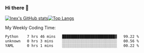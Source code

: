 ### Hi there 👋
[![lnex's GitHub stats](https://github-readme-stats.vercel.app/api?username=lnexenl&count_private=true&show_icons=true)](https://github.com/anuraghazra/github-readme-stats)[![Top Langs](https://github-readme-stats.vercel.app/api/top-langs/?username=lnexenl&layout=compact&langs_count=8&exclude_repo=32-bit-MIPS-CPU)](https://github.com/anuraghazra/github-readme-stats)

My Weekly Coding Time:
<!--START_SECTION:waka-->

```txt
Python    7 hrs 46 mins   ████████████████████████▓   99.22 %
unknown   0 hrs 3 mins    ░░░░░░░░░░░░░░░░░░░░░░░░░   00.56 %
YAML      0 hrs 1 mins    ░░░░░░░░░░░░░░░░░░░░░░░░░   00.22 %
```

<!--END_SECTION:waka-->
